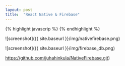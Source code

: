 ```yaml
---
layout: post
title:  "React Native & Firebase"
---
```




{% highlight javascrip %}
{% endhighlight %}

![screenshot]({{ site.baseurl }}/img/nativefirebase.png)

![screenshot]({{ site.baseurl }}/img/firebase_db.png)

https://github.com/juhahinkula/NativeFirebase.git)

